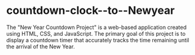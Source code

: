 # countdown-clock--to--Newyear
The "New Year Countdown Project" is a web-based application created using HTML, CSS, and JavaScript. The primary goal of this project is to display a countdown timer that accurately tracks the time remaining until the arrival of the New Year.
